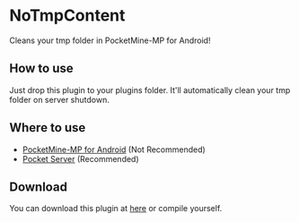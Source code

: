# NoTmpContent
Cleans your tmp folder in PocketMine-MP for Android!

## How to use
Just drop this plugin to your plugins folder. It'll automatically clean your tmp folder on server shutdown.

## Where to use
- [PocketMine-MP for Android](https://github.com/PocketMine/PocketMine-Android) (Not Recommended)
- [Pocket Server](https://github.com/fengberd/PocketServer) (Recommended)

## Download
You can download this plugin at [here](https://github.com/Johnmacrocraft/NoTmpContent/releases) or compile yourself.